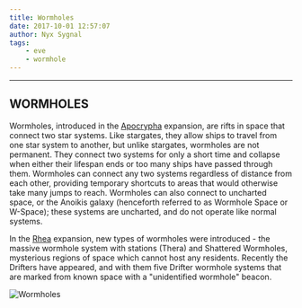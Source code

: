 ```yaml
---
title: Wormholes
date: 2017-10-01 12:57:07
author: Nyx Sygnal
tags:
	- eve
	- wormhole
---
```

***

## WORMHOLES


Wormholes, introduced in the [Apocrypha](https://community.eveonline.com/news/patch-notes/patch-notes-for-apocrypha-1) expansion, are rifts in space that connect two star systems. Like stargates, they allow ships to travel from one star system to another, but unlike stargates, wormholes are not permanent. They connect two systems for only a short time and collapse when either their lifespan ends or too many ships have passed through them. Wormholes can connect any two systems regardless of distance from each other, providing temporary shortcuts to areas that would otherwise take many jumps to reach. Wormholes can also connect to uncharted space, or the Anoikis galaxy (henceforth referred to as Wormhole Space or W-Space); these systems are uncharted, and do not operate like normal systems.

In the [Rhea](https://community.eveonline.com/news/patch-notes/patch-notes-for-rhea) expansion, new types of wormholes were introduced - the massive wormhole system with stations (Thera) and Shattered Wormholes, mysterious regions of space which cannot host any residents. Recently the Drifters have appeared, and with them five Drifter wormhole systems that are marked from known space with a "unidentified wormhole" beacon.

![Wormholes](/images/wormhole.jpg)